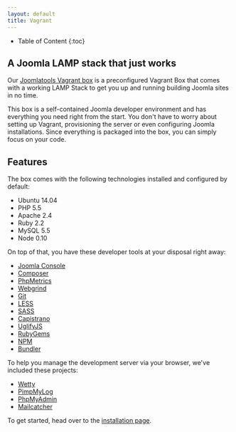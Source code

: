 ```yaml
---
layout: default
title: Vagrant
---
```


* Table of Content
{:toc}

## A Joomla LAMP stack that just works

Our [Joomlatools Vagrant box](https://github.com/joomlatools/joomla-vagrant) is a preconfigured Vagrant Box that comes with a working LAMP Stack to get you up and running building Joomla sites in no time.

This box is a self-contained Joomla developer environment and has everything you need right from the start. You don't have to worry about setting up Vagrant, provisioning the server or even configuring Joomla installations. Since everything is packaged into the box, you can simply focus on your code.

## Features

The box comes with the following technologies installed and configured by default:

* Ubuntu 14.04
* PHP 5.5
* Apache 2.4
* Ruby 2.2
* MySQL 5.5
* Node 0.10

On top of that, you have these developer tools at your disposal right away:

* [Joomla Console](console.html)
* [Composer](https://getcomposer.org/)
* [PhpMetrics](https://github.com/Halleck45/PhpMetrics)
* [Webgrind](https://code.google.com/p/webgrind/)
* [Git](https://git-scm.com/)
* [LESS](http://lesscss.org/)
* [SASS](http://sass-lang.com/)
* [Capistrano](http://capistranorb.com)
* [UglifyJS](https://github.com/mishoo/UglifyJS)
* [RubyGems](https://rubygems.org/)
* [NPM](https://www.npmjs.com/)
* [Bundler](http://bundler.io/)

To help you manage the development server via your browser, we've included these projects:

* [Wetty](https://github.com/krishnasrinivas/wetty)
* [PimpMyLog](http://www.pimpmylog.com)
* [PhpMyAdmin](http://www.phpmyadmin.net/)
* [Mailcatcher](http://mailcatcher.me/)

To get started, head over to the [installation page](vagrant/getting-started.html#installation).
